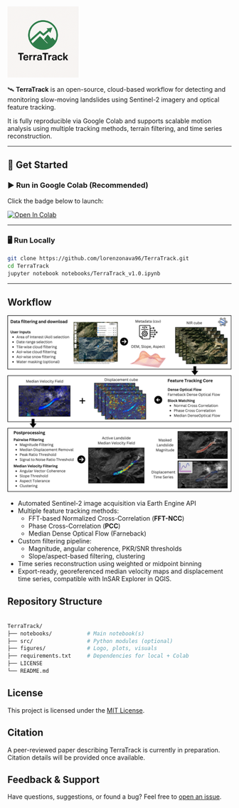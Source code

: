<p align="left">
  <img src="figures/logo.png" alt="TerraTrack" width="160"/>
</p>

🛰️ **TerraTrack** is an open-source, cloud-based workflow for detecting and monitoring slow-moving landslides using Sentinel-2 imagery and optical feature tracking.

It is fully reproducible via Google Colab and supports scalable motion analysis using multiple tracking methods, terrain filtering, and time series reconstruction.

---

## 📒 Get Started

### ▶️ Run in Google Colab (Recommended)

Click the badge below to launch:

[![Open In Colab](https://colab.research.google.com/assets/colab-badge.svg)](https://colab.research.google.com/github/lorenzonava96/TerraTrack/blob/main/notebooks/TerraTrack_v1.ipynb)

---

### 🖥️ Run Locally

```bash
git clone https://github.com/lorenzonava96/TerraTrack.git
cd TerraTrack
jupyter notebook notebooks/TerraTrack_v1.0.ipynb
```

---

## Workflow

<p align="left">
  <img src="figures/Workflow2.png" alt="Workflow" width="2000"/>
</p>

- Automated Sentinel-2 image acquisition via Earth Engine API
- Multiple feature tracking methods:
  - FFT-based Normalized Cross-Correlation (**FFT-NCC**)
  - Phase Cross-Correlation (**PCC**)
  - Median Dense Optical Flow (Farneback)
- Custom filtering pipeline:
  - Magnitude, angular coherence, PKR/SNR thresholds
  - Slope/aspect-based filtering, clustering
- Time series reconstruction using weighted or midpoint binning
- Export-ready, georeferenced median velocity maps and displacement time series, compatible with InSAR Explorer in QGIS.

## Repository Structure
```bash

TerraTrack/
├── notebooks/           # Main notebook(s)
├── src/                 # Python modules (optional)
├── figures/             # Logo, plots, visuals
├── requirements.txt     # Dependencies for local + Colab
├── LICENSE
└── README.md

```
## License

This project is licensed under the [MIT License](LICENSE).

## Citation

A peer-reviewed paper describing TerraTrack is currently in preparation. Citation details will be provided once available.

## Feedback & Support

Have questions, suggestions, or found a bug? Feel free to [open an issue](https://github.com/lorenzonava96/TerraTrack/issues).


